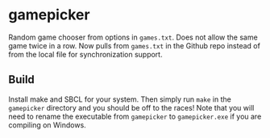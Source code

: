 # gamepicker

Random game chooser from options in `games.txt`. Does not allow the same game twice in a row. Now pulls from `games.txt` in the Github repo instead of from the local file for synchronization support.

## Build

Install make and SBCL for your system. Then simply run `make` in the `gamepicker` directory and you should be off to the races! Note that you will need to rename the executable from `gamepicker` to `gamepicker.exe` if you are compiling on Windows.
